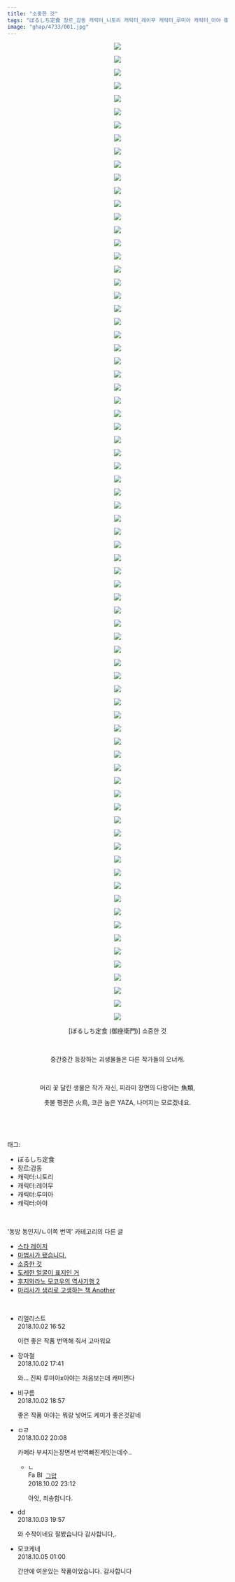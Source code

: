 ```yaml
---
title: "소중한 것"
tags: "ぼるしち定食 장르_감동 캐릭터_니토리 캐릭터_레이무 캐릭터_루미아 캐릭터_아야 御座衛門 동방_동인지／ㄴ이쪽_번역"
image: "ghap/4733/001.jpg"
---
```

<div class="article">
<p style="text-align: center; clear: none; float: none;"><img src="{{ site.nasurl }}/ghap/4733/001.jpg"/></p>
<p style="text-align: center; clear: none; float: none;"><img src="{{ site.nasurl }}/ghap/4733/002.jpg"/></p>
<p style="text-align: center; clear: none; float: none;"><img src="{{ site.nasurl }}/ghap/4733/003.jpg"/></p>
<p style="text-align: center; clear: none; float: none;"><img src="{{ site.nasurl }}/ghap/4733/004.jpg"/></p>
<p style="text-align: center; clear: none; float: none;"><img src="{{ site.nasurl }}/ghap/4733/005.jpg"/></p>
<p style="text-align: center; clear: none; float: none;"><img src="{{ site.nasurl }}/ghap/4733/006.jpg"/></p>
<p style="text-align: center; clear: none; float: none;"><img src="{{ site.nasurl }}/ghap/4733/007.jpg"/></p>
<p style="text-align: center; clear: none; float: none;"><img src="{{ site.nasurl }}/ghap/4733/008.jpg"/></p>
<p style="text-align: center; clear: none; float: none;"><img src="{{ site.nasurl }}/ghap/4733/009.jpg"/></p>
<p style="text-align: center; clear: none; float: none;"><img src="{{ site.nasurl }}/ghap/4733/010.jpg"/></p>
<p style="text-align: center; clear: none; float: none;"><img src="{{ site.nasurl }}/ghap/4733/011.jpg"/></p>
<p style="text-align: center; clear: none; float: none;"><img src="{{ site.nasurl }}/ghap/4733/012.jpg"/></p>
<p style="text-align: center; clear: none; float: none;"><img src="{{ site.nasurl }}/ghap/4733/013.jpg"/></p>
<p style="text-align: center; clear: none; float: none;"><img src="{{ site.nasurl }}/ghap/4733/014.jpg"/></p>
<p style="text-align: center; clear: none; float: none;"><img src="{{ site.nasurl }}/ghap/4733/015.jpg"/></p>
<p style="text-align: center; clear: none; float: none;"><img src="{{ site.nasurl }}/ghap/4733/016.jpg"/></p>
<p style="text-align: center; clear: none; float: none;"><img src="{{ site.nasurl }}/ghap/4733/017.jpg"/></p>
<p style="text-align: center; clear: none; float: none;"><img src="{{ site.nasurl }}/ghap/4733/018.jpg"/></p>
<p style="text-align: center; clear: none; float: none;"><img src="{{ site.nasurl }}/ghap/4733/019.jpg"/></p>
<p style="text-align: center; clear: none; float: none;"><img src="{{ site.nasurl }}/ghap/4733/020.jpg"/></p>
<p style="text-align: center; clear: none; float: none;"><img src="{{ site.nasurl }}/ghap/4733/021.jpg"/></p>
<p style="text-align: center; clear: none; float: none;"><img src="{{ site.nasurl }}/ghap/4733/022.jpg"/></p>
<p style="text-align: center; clear: none; float: none;"><img src="{{ site.nasurl }}/ghap/4733/023.jpg"/></p>
<p style="text-align: center; clear: none; float: none;"><img src="{{ site.nasurl }}/ghap/4733/024.jpg"/></p>
<p style="text-align: center; clear: none; float: none;"><img src="{{ site.nasurl }}/ghap/4733/025.jpg"/></p>
<p style="text-align: center; clear: none; float: none;"><img src="{{ site.nasurl }}/ghap/4733/026.jpg"/></p>
<p style="text-align: center; clear: none; float: none;"><img src="{{ site.nasurl }}/ghap/4733/027.jpg"/></p>
<p style="text-align: center; clear: none; float: none;"><img src="{{ site.nasurl }}/ghap/4733/028.jpg"/></p>
<p style="text-align: center; clear: none; float: none;"><img src="{{ site.nasurl }}/ghap/4733/029.jpg"/></p>
<p style="text-align: center; clear: none; float: none;"><img src="{{ site.nasurl }}/ghap/4733/030.jpg"/></p>
<p style="text-align: center; clear: none; float: none;"><img src="{{ site.nasurl }}/ghap/4733/031.jpg"/></p>
<p style="text-align: center; clear: none; float: none;"><img src="{{ site.nasurl }}/ghap/4733/032.jpg"/></p>
<p style="text-align: center; clear: none; float: none;"><img src="{{ site.nasurl }}/ghap/4733/033.jpg"/></p>
<p style="text-align: center; clear: none; float: none;"><img src="{{ site.nasurl }}/ghap/4733/034.jpg"/></p>
<p style="text-align: center; clear: none; float: none;"><img src="{{ site.nasurl }}/ghap/4733/035.jpg"/></p>
<p style="text-align: center; clear: none; float: none;"><img src="{{ site.nasurl }}/ghap/4733/036.jpg"/></p>
<p style="text-align: center; clear: none; float: none;"><img src="{{ site.nasurl }}/ghap/4733/037.jpg"/></p>
<p style="text-align: center; clear: none; float: none;"><img src="{{ site.nasurl }}/ghap/4733/038.jpg"/></p>
<p style="text-align: center; clear: none; float: none;"><img src="{{ site.nasurl }}/ghap/4733/039.jpg"/></p>
<p style="text-align: center; clear: none; float: none;"><img src="{{ site.nasurl }}/ghap/4733/040.jpg"/></p>
<p style="text-align: center; clear: none; float: none;"><img src="{{ site.nasurl }}/ghap/4733/041.jpg"/></p>
<p style="text-align: center; clear: none; float: none;"><img src="{{ site.nasurl }}/ghap/4733/042.jpg"/></p>
<p style="text-align: center; clear: none; float: none;"><img src="{{ site.nasurl }}/ghap/4733/043.jpg"/></p>
<p style="text-align: center; clear: none; float: none;"><img src="{{ site.nasurl }}/ghap/4733/044.jpg"/></p>
<p style="text-align: center; clear: none; float: none;"><img src="{{ site.nasurl }}/ghap/4733/045.jpg"/></p>
<p style="text-align: center; clear: none; float: none;"><img src="{{ site.nasurl }}/ghap/4733/046.jpg"/></p>
<p style="text-align: center; clear: none; float: none;"><img src="{{ site.nasurl }}/ghap/4733/047.jpg"/></p>
<p style="text-align: center; clear: none; float: none;"><img src="{{ site.nasurl }}/ghap/4733/048.jpg"/></p>
<p style="text-align: center; clear: none; float: none;"><img src="{{ site.nasurl }}/ghap/4733/049.jpg"/></p>
<p style="text-align: center; clear: none; float: none;"><img src="{{ site.nasurl }}/ghap/4733/050.jpg"/></p>
<p style="text-align: center; clear: none; float: none;"><img src="{{ site.nasurl }}/ghap/4733/051.jpg"/></p>
<p style="text-align: center; clear: none; float: none;"><img src="{{ site.nasurl }}/ghap/4733/052.jpg"/></p>
<p style="text-align: center; clear: none; float: none;"><img src="{{ site.nasurl }}/ghap/4733/053.jpg"/></p>
<p style="text-align: center; clear: none; float: none;"><img src="{{ site.nasurl }}/ghap/4733/054.jpg"/></p>
<p style="text-align: center; clear: none; float: none;"><img src="{{ site.nasurl }}/ghap/4733/055.jpg"/></p>
<p style="text-align: center; clear: none; float: none;"><img src="{{ site.nasurl }}/ghap/4733/056.jpg"/></p>
<p style="text-align: center; clear: none; float: none;"><img src="{{ site.nasurl }}/ghap/4733/057.jpg"/></p>
<p style="text-align: center; clear: none; float: none;"><img src="{{ site.nasurl }}/ghap/4733/058.jpg"/></p>
<p style="text-align: center; clear: none; float: none;"><img src="{{ site.nasurl }}/ghap/4733/059.jpg"/></p>
<p style="text-align: center; clear: none; float: none;"><img src="{{ site.nasurl }}/ghap/4733/060.jpg"/></p>
<p style="text-align: center; clear: none; float: none;"><img src="{{ site.nasurl }}/ghap/4733/061.jpg"/></p>
<p style="text-align: center; clear: none; float: none;"><img src="{{ site.nasurl }}/ghap/4733/062.jpg"/></p>
<p style="text-align: center; clear: none; float: none;"><img src="{{ site.nasurl }}/ghap/4733/063.jpg"/></p>
<p style="text-align: center; clear: none; float: none;"><img src="{{ site.nasurl }}/ghap/4733/064.jpg"/></p>
<p style="text-align: center; clear: none; float: none;"><img src="{{ site.nasurl }}/ghap/4733/065.jpg"/></p>
<p style="text-align: center; clear: none; float: none;"><img src="{{ site.nasurl }}/ghap/4733/066.jpg"/></p>
<p style="text-align: center; clear: none; float: none;"><img src="{{ site.nasurl }}/ghap/4733/067.jpg"/></p>
<p style="text-align: center; clear: none; float: none;"><img src="{{ site.nasurl }}/ghap/4733/068.jpg"/></p>
<p style="text-align: center; clear: none; float: none;"><img src="{{ site.nasurl }}/ghap/4733/069.jpg"/></p>
<p style="text-align: center; clear: none; float: none;"><img src="{{ site.nasurl }}/ghap/4733/070.jpg"/></p>
<p style="text-align: center; clear: none; float: none;"><img src="{{ site.nasurl }}/ghap/4733/071.jpg"/></p>
<p style="text-align: center; clear: none; float: none;"><img src="{{ site.nasurl }}/ghap/4733/072.jpg"/></p>
<p style="text-align: center; clear: none; float: none;"><img src="{{ site.nasurl }}/ghap/4733/073.jpg"/></p>
<p style="text-align: center; clear: none; float: none;"><img src="{{ site.nasurl }}/ghap/4733/074.jpg"/></p>
<p style="text-align: center; clear: none; float: none;"><img src="{{ site.nasurl }}/ghap/4733/075.jpg"/></p>
<p style="text-align: center; clear: none; float: none;">[ぼるしち定食 (御座衛門)] 소중한 것</p>
<p style="text-align: center; clear: none; float: none;"><br/></p>
<p style="text-align: center; clear: none; float: none;">중간중간 등장하는 괴생물들은 다른 작가들의 오너캐.</p>
<p style="text-align: center; clear: none; float: none;"><br/></p>
<p style="text-align: center; clear: none; float: none;">머리 꽃 달린 생물은 작가 자신, 피라미 장면의 다랑어는 魚類,</p>
<p style="text-align: center; clear: none; float: none;">촛불 펭귄은 火鳥, 코큰 놈은 YAZA, 나머지는 모르겠네요.</p>
<p style="text-align: center; clear: none; float: none;"><br/></p>
</div><br/>
<div class="tagTrail">
<p>태그: </p>
<ul>
<li>ぼるしち定食</li>
<li>장르:감동</li>
<li>캐릭터:니토리</li>
<li>캐릭터:레이무</li>
<li>캐릭터:루미아</li>
<li>캐릭터:아야</li>
</ul>
</div><br/>
<div class="another">
<p>'동방 동인지/ㄴ이쪽 번역' 카테고리의 다른 글</p>
<ul>
<li><a href="/2018-10-04-ghap_4737">스타 레이저</a></li>
<li><a href="/2018-10-03-ghap_4734">마법사가 됐습니다.</a></li>
<li><a href="/2018-09-30-ghap_4733">소중한 것</a></li>
<li><a href="/2018-09-30-ghap_4729">도레한 얼굴이 표지인 거</a></li>
<li><a href="/2018-09-28-ghap_4727">후지와라노 모코우의 역사기행 2</a></li>
<li><a href="/2018-09-27-ghap_4724">마리사가 생리로 고생하는 책 Another</a></li>
</ul>
</div><br/>
<div class="cb_module cb_fluid">
<div class="cb_wrt cb_profile">
<div class="comment">
<ul>
<li class="cb_thumb_off" id="comment15343766">
<div class="cb_comment_area">
<div class="cb_info_area">
<div class="cb_section">
<span class="cb_nick_name">리얼리스트</span>
</div>
<div class="cb_section">
<span class="cb_date">2018.10.02 16:52 </span>
</div>
</div>
<div class="cb_dsc_comment">
<p class="cb_dsc">
											이런 좋은 작품 번역해 줘서 고마워요
										</p>
</div>
</div></li>
<li class="cb_thumb_off" id="comment15343815">
<div class="cb_comment_area">
<div class="cb_info_area">
<div class="cb_section">
<span class="cb_nick_name">장마철</span>
</div>
<div class="cb_section">
<span class="cb_date">2018.10.02 17:41 </span>
</div>
</div>
<div class="cb_dsc_comment">
<p class="cb_dsc">
											와... 진짜 루미아x아야는 처음보는데 캐미쩐다
										</p>
</div>
</div></li>
<li class="cb_thumb_off" id="comment15343872">
<div class="cb_comment_area">
<div class="cb_info_area">
<div class="cb_section">
<span class="cb_nick_name">비구름</span>
</div>
<div class="cb_section">
<span class="cb_date">2018.10.02 18:57 </span>
</div>
</div>
<div class="cb_dsc_comment">
<p class="cb_dsc">
											좋은 작품 아야는 뭐랑 넣어도 케미가 좋은것같네
										</p>
</div>
</div></li>
<li class="cb_thumb_off" id="comment15343902">
<div class="cb_comment_area">
<div class="cb_info_area">
<div class="cb_section">
<span class="cb_nick_name">ㅁㄹ</span>
</div>
<div class="cb_section">
<span class="cb_date">2018.10.02 20:08 </span>
</div>
</div>
<div class="cb_dsc_comment">
<p class="cb_dsc">
											카메라 부셔지는장면서 번역빠진게잇는데수..
										</p>
</div>
<ul>
<li class="cb_thumb_off" id="comment15343992">
<span class="cb_bu_subnode">ㄴ</span>
<div class="cb_comment_area">
<div class="cb_info_area">
<div class="cb_section">
<span class="cb_nick_name"><img alt="Favicon of https://ghaptouhou.tistory.com" height="16" onerror="this.onerror=null;this.parentNode.removeChild(this)" src="https://ghaptouhou.tistory.com/favicon.ico" width="16"/> <img alt="BlogIcon" height="16" onerror="this.parentNode.removeChild(this)" src="https://ghaptouhou.tistory.com/index.gif" width="16"/> <a href="https://ghaptouhou.tistory.com" onclick="return openLinkInNewWindow(this)"> 그압</a><span class="tistoryProfileLayerTrigger" onclick='TistoryProfile.show(event, this, {"title":"\uc800\uae30 \uc774\uac70 \ub098\uc911\uc5d0 \uc218\uc815 \uac00\ub2a5\ud558\ub098\uc694","url":"https:\/\/ghap.tistory.com","nickname":"\uadf8\uc555","items":[]}); return false;'></span></span>
</div>
<div class="cb_section">
<span class="cb_date">2018.10.02 23:12 </span>
</div>
</div>
<div class="cb_dsc_comment">
<p class="cb_dsc">
																아앗, 죄송합니다.
															</p>
</div>
</div>
</li>
</ul>
</div></li>
<li class="cb_thumb_off" id="comment15344497">
<div class="cb_comment_area">
<div class="cb_info_area">
<div class="cb_section">
<span class="cb_nick_name">dd</span>
</div>
<div class="cb_section">
<span class="cb_date">2018.10.03 19:57 </span>
</div>
</div>
<div class="cb_dsc_comment">
<p class="cb_dsc">
											와 수작이네요 잘봤습니다 감사합니다,.
										</p>
</div>
</div></li>
<li class="cb_thumb_off" id="comment15345167">
<div class="cb_comment_area">
<div class="cb_info_area">
<div class="cb_section">
<span class="cb_nick_name">모코케네</span>
</div>
<div class="cb_section">
<span class="cb_date">2018.10.05 01:00 </span>
</div>
</div>
<div class="cb_dsc_comment">
<p class="cb_dsc">
											간만에 여운있는 작품이었습니다. 감사합니다
										</p>
</div>
</div></li>
</ul>
</div>
</div><!-- commentList close -->
</div><br/>
